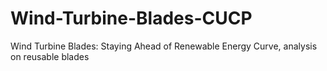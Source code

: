 # Wind-Turbine-Blades-CUCP
Wind Turbine Blades: Staying Ahead of Renewable Energy Curve, analysis on reusable blades

